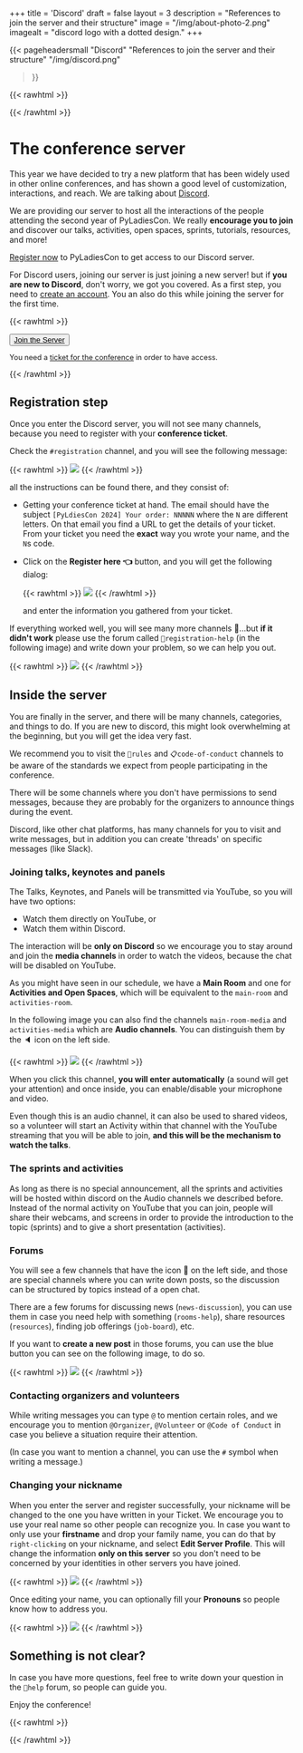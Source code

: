 +++
title = 'Discord'
draft = false
layout = 3
description = "References to join the server and their structure"
image = "/img/about-photo-2.png"
imagealt = "discord logo with a dotted design."
+++

{{< pageheadersmall
  "Discord"
  "References to join the server and their structure"
  "/img/discord.png"
  >}}


{{< rawhtml >}}
<div class="d-md-flex flex-md-equal w-80">
  <div class="overflow-hidden">
{{< /rawhtml >}}

# The conference server

This year we have decided to try a new platform that has been widely used in other online
conferences, and has shown a good level of customization, interactions, and reach. We are talking
about [Discord](https://discord.com).

We are providing our server to host all the interactions of the people attending the second year of
PyLadiesCon. We really **encourage you to join** and discover our talks, activities, open spaces,
sprints, tutorials, resources, and more!

[Register now](https://pretix.eu/pyladiescon/2024/) to PyLadiesCon to get access to our Discord server. 

For Discord users, joining our server is just joining a new server! but if **you are new to
Discord**, don't worry, we got you covered. As a first step, you need to [create an
account](https://discord.com/register). You an also do this while joining the server for the first
time.


{{< rawhtml >}}
<div class="w-100 mt-2 text-start p-5 text-center">
  <a href="https://discord.gg/R6zf6ZHYMF">
    <button type="button" class="btn btn-pink btn-block mb-2 text-center" style="display: inline" data-toggle="collapse">Join the Server</button>
  </a>
  <p style="font-size: 0.8rem;">
  You need a <a href="https://pretix.eu/pyladiescon/2024">ticket for the conference</a> in order to have access.
  </p>
</div>
{{< /rawhtml >}}

## Registration step

Once you enter the Discord server, you will not see many channels, because you need to register
with your **conference ticket**.

Check the `#registration` channel, and you will see the following message:

{{< rawhtml >}}
<img src="/img/discord_screenshots/register.png" class="img-fluid" />
{{< /rawhtml >}}

all the instructions can be found there, and they consist of:

* Getting your conference ticket at hand. The email should have the subject `[PyLdiesCon 2024] Your
  order: NNNNN` where the `N` are different letters. On that email you find a URL to get the details
  of your ticket. From your ticket you need the **exact** way you wrote your name, and the `N`s code.

* Click on the **Register here 👈** button, and you will get the following dialog:

  {{< rawhtml >}}
  <img src="/img/discord_screenshots/register_enterinfo.png" class="img-fluid" />
  {{< /rawhtml >}}

  and enter the information you gathered from your ticket.

If everything worked well, you will see many more channels 🎉...but **if it didn't work** please use
the forum called  `💬registration-help` (in the following image) and write down your problem, so we
can help you out.

  {{< rawhtml >}}
  <img src="/img/discord_screenshots/registration_help.png" class="img-fluid" />
  {{< /rawhtml >}}

## Inside the server

You are finally in the server, and there will be many channels, categories, and things to do.
If you are new to discord, this might look overwhelming at the beginning, but you will get the
idea very fast.

We recommend you to visit the `📖rules` and `📋code-of-conduct` channels to be aware of the
standards we expect from people participating in the conference.

There will be some channels where you don't have permissions to send messages, because they are
probably for the organizers to announce things during the event.

Discord, like other chat platforms, has many channels for you to visit and write messages,
but in addition you can create 'threads' on specific messages (like Slack).

### Joining talks, keynotes and panels

The Talks, Keynotes, and Panels will be transmitted via YouTube, so you will have two options:

* Watch them directly on YouTube, or
* Watch them within Discord.

The interaction will be **only on Discord** so we encourage you to stay around and join the
**media channels** in order to watch the videos, because the chat will be disabled on YouTube.

As you might have seen in our schedule, we have a **Main Room** and one for **Activities and Open
Spaces**, which will be equivalent to the `main-room` and `activities-room`.

In the following image you can also find the channels `main-room-media` and `activities-media`
which are **Audio channels**. You can distinguish them by the 🔈 icon on the left side.

{{< rawhtml >}}
<img src="/img/discord_screenshots/main_channels.png" class="img-fluid" />
{{< /rawhtml >}}

When you click this channel, **you will enter automatically** (a sound will get your attention) and
once inside, you can enable/disable your microphone and video.

Even though this is an audio channel, it can also be used to shared videos, so a volunteer will
start an Activity within that channel with the YouTube streaming that you will be able to join,
**and this will be the mechanism to watch the talks**.

### The sprints and activities

As long as there is no special announcement, all the sprints and activities will be hosted within
discord on the Audio channels we described before. Instead of the normal activity on YouTube that
you can join, people will share their webcams, and screens in order to provide the introduction
to the topic (sprints) and to give a short presentation (activities).

### Forums

You will see a few channels that have the icon 💬 on the left side, and those are special channels
where you can write down posts, so the discussion can be structured by topics instead of a open
chat.

There are a few forums for discussing news (`news-discussion`), you can use them in case you need
help with something (`rooms-help`), share resources (`resources`), finding job offerings
(`job-board`), etc.

If you want to **create a new post** in those forums, you can use the blue button you can see on the
following image, to do so.

{{< rawhtml >}}
<img src="/img/discord_screenshots/forums.png" class="img-fluid" />
{{< /rawhtml >}}

### Contacting organizers and volunteers

While writing messages you can type `@` to mention certain roles, and we encourage you to mention
`@Organizer`, `@Volunteer` or `@Code of Conduct` in case you believe a situation require their
attention.

(In case you want to mention a channel, you can use the `#` symbol when writing a message.)

### Changing your nickname

When you enter the server and register successfully, your nickname will be changed to the one
you have written in your Ticket. We encourage you to use your real name so other people can
recognize you. In case you want to only use your **firstname** and drop your family name, you can do
that by `right-clicking` on your nickname, and select **Edit Server Profile**. This will change the
information **only on this server** so you don't need to be concerned by your identities in other
servers you have joined.

{{< rawhtml >}}
<img src="/img/discord_screenshots/change_profile.png" class="img-fluid" />
{{< /rawhtml >}}

Once editing your name, you can optionally fill your **Pronouns** so people know how to address you.

{{< rawhtml >}}
<img src="/img/discord_screenshots/change_profile_details.png" class="img-fluid" />
{{< /rawhtml >}}


## Something is not clear?

In case you have more questions, feel free to write down your question in the `💬help` forum,
so people can guide you.

Enjoy the conference!


{{< rawhtml >}}
  </div>
</div>
{{< /rawhtml >}}
